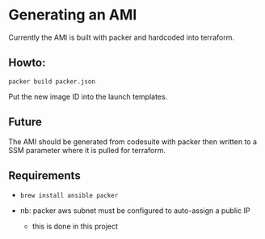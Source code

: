 # Generating an AMI

Currently the AMI is built with packer and hardcoded into terraform.

## Howto:

```
packer build packer.json
```

Put the new image ID into the launch templates.

## Future

The AMI should be generated from codesuite with packer then written to a SSM parameter where it is pulled for terraform.


## Requirements

- `brew install ansible packer`

- nb: packer aws subnet must be configured to auto-assign a public IP
  - this is done in this project

